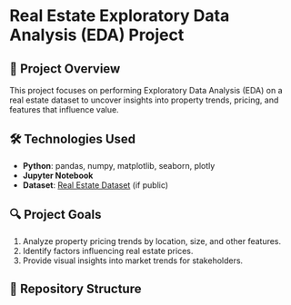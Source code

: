 # Real Estate Exploratory Data Analysis (EDA) Project

## 📌 **Project Overview**
This project focuses on performing Exploratory Data Analysis (EDA) on a real estate dataset to uncover insights into property trends, pricing, and features that influence value.

## 🛠️ **Technologies Used**
- **Python**: pandas, numpy, matplotlib, seaborn, plotly
- **Jupyter Notebook**
- **Dataset**: [Real Estate Dataset](RealEstate_EDA_Dataset.csv) (if public)

## 🔍 **Project Goals**
1. Analyze property pricing trends by location, size, and other features.
2. Identify factors influencing real estate prices.
3. Provide visual insights into market trends for stakeholders.

## 📂 **Repository Structure**

